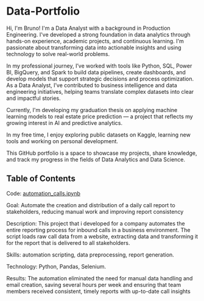 # Data-Portfolio
Hi, I'm Bruno! I'm a Data Analyst with a background in Production Engineering. I've developed a strong foundation in data analytics through hands-on experience, academic projects, and continuous learning. I'm passionate about transforming data into actionable insights and using technology to solve real-world problems.

In my professional journey, I’ve worked with tools like Python, SQL, Power BI, BigQuery, and Spark to build data pipelines, create dashboards, and develop models that support strategic decisions and process optimization. As a Data Analyst, I’ve contributed to business intelligence and data engineering initiatives, helping teams translate complex datasets into clear and impactful stories.

Currently, I'm developing my graduation thesis on applying machine learning models to real estate price prediction — a project that reflects my growing interest in AI and predictive analytics.

In my free time, I enjoy exploring public datasets on Kaggle, learning new tools and working on personal development.

This GitHub portfolio is a space to showcase my projects, share knowledge, and track my progress in the fields of Data Analytics and Data Science.
## Table of Contents
Code: [automation_calls.ipynb](https://github.com/Bpgarcia/Data-Portfolio/blob/main/automation_calls.ipynb)

Goal: Automate the creation and distribution of a daily call report to stakeholders, reducing manual work and improving report consistency

Description:
This project that i developed for a company automates the entire reporting process for inbound calls in a business environment. The script loads raw call data from a website, extracting data and transforming it for the report that is delivered to all stakeholders.

Skills: automation scripting, data preprocessing, report generation.

Technology: Python, Pandas, Selenium.

Results:
The automation eliminated the need for manual data handling and email creation, saving several hours per week and ensuring that team members received consistent, timely reports with up-to-date call insights
